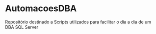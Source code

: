 # AutomacoesDBA
Repositório destinado a Scripts utilizados para facilitar o dia a dia de um DBA SQL Server
